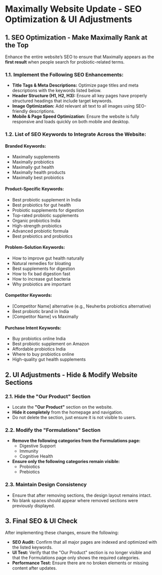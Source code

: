 # Maximally Website Update - SEO Optimization & UI Adjustments  

## **1. SEO Optimization - Make Maximally Rank at the Top**  
Enhance the entire website’s SEO to ensure that Maximally appears as the **first result** when people search for probiotic-related terms.  

### **1.1. Implement the Following SEO Enhancements:**  
- **Title Tags & Meta Descriptions:** Optimize page titles and meta descriptions with the keywords listed below.  
- **Header Structure (H1, H2, H3):** Ensure all key pages have properly structured headings that include target keywords.  
- **Image Optimization:** Add relevant alt text to all images using SEO-friendly descriptions.  
- **Mobile & Page Speed Optimization:** Ensure the website is fully responsive and loads quickly on both mobile and desktop.  

### **1.2. List of SEO Keywords to Integrate Across the Website:**  
#### **Branded Keywords:**  
- Maximally supplements  
- Maximally probiotics  
- Maximally gut health  
- Maximally health products  
- Maximally best probiotics  

#### **Product-Specific Keywords:**  
- Best probiotic supplement in India  
- Best probiotics for gut health  
- Probiotic supplements for digestion  
- Top-rated probiotic supplements  
- Organic probiotics India  
- High-strength probiotics  
- Advanced probiotic formula  
- Best prebiotics and probiotics  

#### **Problem-Solution Keywords:**  
- How to improve gut health naturally  
- Natural remedies for bloating  
- Best supplements for digestion  
- How to fix bad digestion fast  
- How to increase gut bacteria  
- Why probiotics are important  

#### **Competitor Keywords:**  
- [Competitor Name] alternative (e.g., Neuherbs probiotics alternative)  
- Best probiotic brand in India  
- [Competitor Name] vs Maximally  

#### **Purchase Intent Keywords:**  
- Buy probiotics online India  
- Best probiotic supplement on Amazon  
- Affordable probiotics India  
- Where to buy probiotics online  
- High-quality gut health supplements  

## **2. UI Adjustments - Hide & Modify Website Sections**  

### **2.1. Hide the "Our Product" Section**  
- Locate the **"Our Product"** section on the website.  
- **Hide it completely** from the homepage and navigation.  
- Do not delete the section, just ensure it is not visible to users.  

### **2.2. Modify the "Formulations" Section**  
- **Remove the following categories from the Formulations page:**  
  - Digestive Support  
  - Immunity  
  - Cognitive Health  
- **Ensure only the following categories remain visible:**  
  - Probiotics  
  - Prebiotics  

### **2.3. Maintain Design Consistency**  
- Ensure that after removing sections, the design layout remains intact.  
- No blank spaces should appear where removed sections were previously displayed.  

## **3. Final SEO & UI Check**  
After implementing these changes, ensure the following:  
- **SEO Audit:** Confirm that all major pages are indexed and optimized with the listed keywords.  
- **UI Test:** Verify that the "Our Product" section is no longer visible and that the Formulations page only shows the required categories.  
- **Performance Test:** Ensure there are no broken elements or missing content after updates.  


